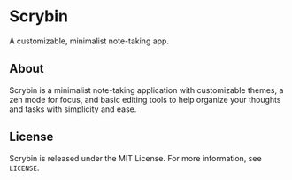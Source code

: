 # Scrybin
A customizable, minimalist note-taking app.

## About
Scrybin is a minimalist note-taking application with customizable themes, a zen mode for focus, and basic editing tools to help organize your thoughts and tasks with simplicity and ease.

## License
Scrybin is released under the MIT License. For more information, see `LICENSE`.
